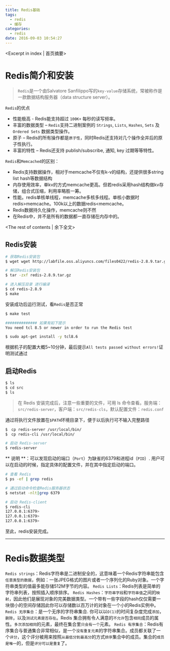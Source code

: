 ```yaml
---
title: Redis基础
tags:
  - redis
  - 缓存
categories:
  - redis
date: 2016-09-03 10:54:27
---
```

<Excerpt in index | 首页摘要> 
# Redis简介和安装 #

> ``Redis``是一个由Salvatore Sanfilippo写的``key-value``存储系统，常被称作是一款数据结构服务器（data structure server）。

``Redis``的优点
+ 性能极高 - Redis能支持超过 ``100K+`` 每秒的读写频率。
+ 丰富的数据类型 – ``Redis``支持二进制案例的 ``Strings``, ``Lists``, ``Hashes``, ``Sets`` 及 ``Ordered Sets`` 数据类型操作。
+ 原子 – Redis的所有操作都是``原子性``，同时Redis还支持对几个操作全并后的原子性执行。
+ 丰富的特性 – Redis还支持 publish/subscribe, 通知, key 过期等等特性。

``Redis``和``Memcached``的区别：
+ Redis支持数据操作，相对于memcache不仅有k-v的结构，还提供很多string list hash等数据结构
+ 内存使用效率，单kv的方式memcache更高。但若redis采用hash结构做kv存储，组合式压缩，利用率略胜一筹。
+ 性能。redis单核单线程，memcache多核多线程。单核小数据时redis>memcache。100k以上的数据redis<memcache。
+ Redis数据持久化操作，memcache则不然
+ 在Redis中，并不是所有的数据都一直存储在内存中的。

<!-- more -->
<The rest of contents | 余下全文>

## Redis安装 ##

```bash
# 获取Redis安装包
$ wget wget http://labfile.oss.aliyuncs.com/files0422/redis-2.8.9.tar.gz

# 解压Redis安装包
$ tar -zxf redis-2.8.9.tar.gz

# 进入解压目录 进行编译
$ cd redis-2.8.9
$ make
```
安装成功后运行测试，看``Redis``是否正常
```bash
$ make test

############## 如果有如下提示
You need tcl 8.5 or newer in order to run the Redis test

$ sudo apt-get install -y tcl8.6
```
根据机子的配置大概5~10分钟，最后提示``All tests passed without errors!``证明测试通过

## 启动Redis ##
```bash
$ ls
$ cd src
$ ls
```
> 在 Redis 安装完成后，注意一些重要的文件，可用 ls 命令查看。服务端：``src/redis-server``，客户端：``src/redis-cls``，默认配置文件：``redis.conf``

通过将执行文件放置在``$PATH``环境目录下，便于以后执行可不输入完整路径
```bash
$　cp redis-server /usr/local/bin/
$　cp redis-cli /usr/local/bin/

# 启动 Redis-server
$ redis-server
```

** 说明 **：可以发现启动的端口（``Port``）为缺省的6379和进程id（``PID``）. 用户可以在启动的时候，指定具体的配置文件，并在其中指定启动的端口。

```bash
# 查看 Redis
$ ps -ef | grep redis

# 通过启动命令检查Redis服务器状态
$ netstat -nlt|grep 6379

# 启动 Redis-client
$ redis-cli
127.0.0.1:6379> 
127.0.0.1:6379> 
127.0.0.1:6379> 
```

至此，redis安装完成。

***

# Redis数据类型 #

``Redis strings``：Redis字符串是二进制安全的，这意味着一个Redis字符串能包含``任意类型的数据``，例如：一张JPEG格式的图片或者一个序列化的Ruby对象。一个字符串类型的值最多能存储512M字节的内容。
``Redis Lists``：Redis列表是简单的字符串列表，按照插入顺序排序。
``Redis Hashes``：``字符串字段``和``字符串值``之间的``映射``，因此他们是展现对象的完美数据类型。一个带有一些字段的hash仅仅需要一块很小的空间存储因此你可以存储数以百万计的对象在一个小的Redis实例中。
``Redis 无序集合``：是一个无序的字符串集合. 你可以以``O(1)``的时间复杂度完成``添加``，``删除``，以及``测试元素是否存在``。Redis 集合拥有令人满意的``不允许``包含``相同``成员的属性。``多次添加相同``的元素，最终在集合里``只会有一个``元素。
``Redis 有序集合``：Redis有序集合与普通集合非常相似，是一个``没有重复元素``的字符串集合。成员都关联了一个``评分``，这个评分被用来按照``从最低分到最高分``的方式``排序``集合中的成员。集合的``成员是唯一``的，但是``评分可以是重复``了。
